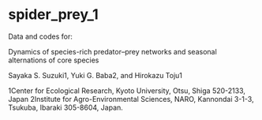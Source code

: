 # spider_prey_1

Data and codes for:

Dynamics of species-rich predator–prey networks and seasonal alternations of core species

Sayaka S. Suzuki1, Yuki G. Baba2, and Hirokazu Toju1

1Center for Ecological Research, Kyoto University, Otsu, Shiga 520-2133, Japan
2Institute for Agro-Environmental Sciences, NARO, Kannondai 3-1-3, Tsukuba, Ibaraki 305-8604, Japan.


